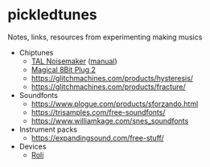 # pickledtunes
Notes, links, resources from experimenting making musics

- Chiptunes
  - [TAL Noisemaker](https://tal-software.com/products/tal-noisemaker) ([manual](https://tal-software.com//downloads/docs/TAL%20Noisemaker%20User%20Guide%201.0.pdf))
  - [Magical 8Bit Plug 2](http://ymck.net/en/download/magical8bitplug/index.html)
  - https://glitchmachines.com/products/hysteresis/
  - https://glitchmachines.com/products/fracture/
- Soundfonts
  - https://www.plogue.com/products/sforzando.html
  - https://trisamples.com/free-soundfonts/
  - https://www.williamkage.com/snes_soundfonts
- Instrument packs
  - https://expandingsound.com/free-stuff/
- Devices
  - [Roli](https://roli.com/)
